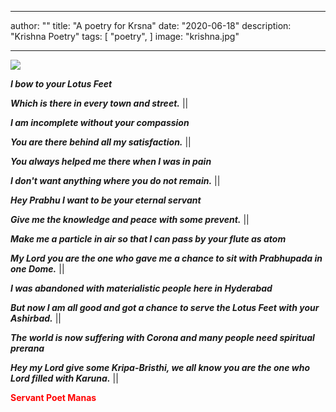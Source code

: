 ---
author: ""
title: "A poetry for Krsna"
date: "2020-06-18"
description: "Krishna Poetry"
tags: [
    "poetry",
]
image: "krishna.jpg"

----------------------


<img src="https://i0.wp.com/livingwiseproject.com/wp-content/uploads/2017/05/krishna.jpg?fit=816%2C612&ssl=1"/>

***I bow to your Lotus Feet***

***Which is there in every town and street.*** ||

***I am incomplete without your compassion***

***You are there behind all my satisfaction.*** ||

***You always helped me there when I was in pain***

***I don't want anything where you do not remain.*** ||

***Hey Prabhu I want to be your eternal servant***

***Give me the knowledge and peace with some prevent.*** ||

***Make me a particle in air so that I can pass by your flute as atom***

***My Lord you are the one who gave me a chance to sit with Prabhupada in one Dome.*** ||

***I was abandoned with materialistic people here in Hyderabad***

***But now I am all good and got a chance to serve the Lotus Feet with your Ashirbad.*** ||

***The world is now suffering with Corona and many people need spiritual prerana***

***Hey my Lord give some Kripa-Bristhi, we all know you are the one who Lord filled with Karuna.*** ||


<b><font color="red" > Servant Poet Manas </font></b>